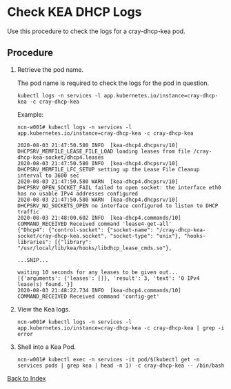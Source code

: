 # Check KEA DHCP Logs

Use this procedure to check the logs for a cray-dhcp-kea pod.

## Procedure

1. Retrieve the pod name.
   
   The pod name is required to check the logs for the pod in question.

    ```
    kubectl logs -n services -l app.kubernetes.io/instance=cray-dhcp-kea -c cray-dhcp-kea
    ```

    Example:

    ```
    ncn-w001# kubectl logs -n services -l app.kubernetes.io/instance=cray-dhcp-kea -c cray-dhcp-kea

    2020-08-03 21:47:50.580 INFO  [kea-dhcp4.dhcpsrv/10] DHCPSRV_MEMFILE_LEASE_FILE_LOAD loading leases from file /cray-dhcp-kea-socket/dhcp4.leases
    2020-08-03 21:47:50.580 INFO  [kea-dhcp4.dhcpsrv/10] DHCPSRV_MEMFILE_LFC_SETUP setting up the Lease File Cleanup interval to 3600 sec
    2020-08-03 21:47:50.580 WARN  [kea-dhcp4.dhcpsrv/10] DHCPSRV_OPEN_SOCKET_FAIL failed to open socket: the interface eth0 has no usable IPv4 addresses configured
    2020-08-03 21:47:50.580 WARN  [kea-dhcp4.dhcpsrv/10] DHCPSRV_NO_SOCKETS_OPEN no interface configured to listen to DHCP traffic
    2020-08-03 21:48:00.602 INFO  [kea-dhcp4.commands/10] COMMAND_RECEIVED Received command 'lease4-get-all'
    {"Dhcp4": {"control-socket": {"socket-name": "/cray-dhcp-kea-socket/cray-dhcp-kea.socket", "socket-type": "unix"}, "hooks-libraries": [{"library": "/usr/local/lib/kea/hooks/libdhcp_lease_cmds.so"},

    ...SNIP...

    waiting 10 seconds for any leases to be given out...
    [{'arguments': {'leases': []}, 'result': 3, 'text': '0 IPv4 lease(s) found.'}]
    2020-08-03 21:48:22.734 INFO  [kea-dhcp4.commands/10] COMMAND_RECEIVED Received command 'config-get'
    ```

2. View the Kea logs.

    ```
    ncn-w001# kubectl logs -n services -l app.kubernetes.io/instance=cray-dhcp-kea -c cray-dhcp-kea | grep -i error
    ```

3. Shell into a Kea Pod.

    ```
    ncn-w001# kubectl exec -n services -it pod/$(kubectl get -n services pods | grep kea | head -n 1) -c cray-dhcp-kea -- /bin/bash
    ```

[Back to Index](../index.md)